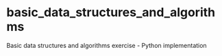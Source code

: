 # basic_data_structures_and_algorithms
Basic data structures and algorithms exercise - Python implementation
